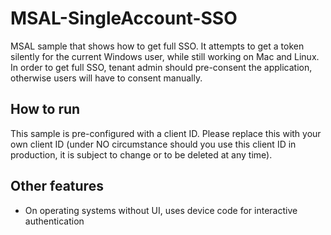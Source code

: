 # MSAL-SingleAccount-SSO

MSAL sample that shows how to get full SSO. It attempts to get a token silently for the current Windows user, while still working on Mac and Linux.
In order to get full SSO, tenant admin should pre-consent the application, otherwise users will have to consent manually. 

## How to run

This sample is pre-configured with a client ID. Please replace this with your own client ID (under NO circumstance should you use this client ID in production, it is subject to change or to be deleted at any time).


## Other features

- On operating systems without UI, uses device code for interactive authentication
